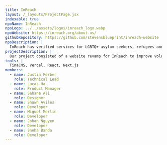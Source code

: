 ```yaml
---
title: InReach
layout: /_layouts/ProjectPage.jsx
indexable: true
npoName: InReach
npoLogo: ../../assets/logos/inreach_logo.webp
npoWebsite: https://inreach.org/about-us/
githubRepository: https://github.com/stevensblueprint/inreach-website
npoDescription: |
  InReach has verified services for LGBTQ+ asylum seekers, refugees and other immigrants, LGBTQ+ Black, Indigenous, and People of Color (BIPOC) communities, the transgender and gender nonconforming (TGNC) community, LGBTQ+ youth and their caregivers, and more LGBTQ+ communities.
projectDescription: |
  Our project consisted of a website revamp for InReach to improve volunteer accessibility and site performance. The new site leverages Next.js for faster load speeds and a seamless user experience. Another critical focus for the project was the implementation of a user-friendly content management system (CMS), enabling volunteers to easily update site content without technical expertise. By replacing the organizations existing WordPress site, the new platform aims to enhance maintainability, optimize performance, and ensure InReach can efficiently share resources with their community.
tools: |
  TinaCMS, Vercel, React, Next.js
members:
  - name: Justin Ferber
    role: Technical Lead
  - name: Lucas Ha
    role: Product Manager
  - name: Sahana Ali
    role: Designer
  - name: Shawn Aviles
    role: Developer
  - name: Miguel Merlin
    role: Developer
  - name: Johan Nguyen
    role: Developer
  - name: Sneha Banda
    role: Developer
---
```

